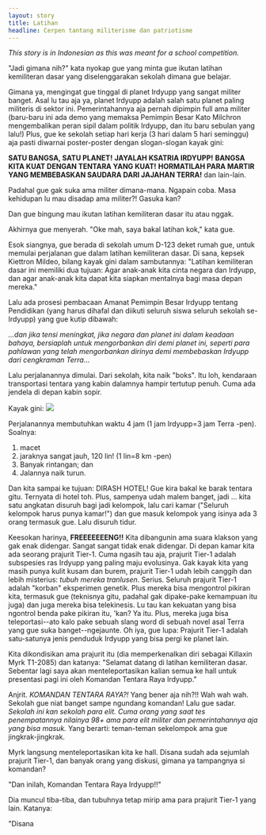 ```yaml
---
layout: story
title: Latihan
headline: Cerpen tantang militerisme dan patriotisme
---
```


*This story is in Indonesian as this was meant for a school competition.*

"Jadi gimana nih?" kata nyokap gue yang minta gue ikutan latihan kemiliteran dasar yang diselenggarakan sekolah dimana gue belajar.

Gimana ya, mengingat gue tinggal di planet Irdyupp yang sangat militer banget. Asal lu tau aja ya, planet Irdyupp adalah salah satu planet paling militeris di sektor ini. Pemerintahannya aja pernah dipimpin full ama militer (baru-baru ini ada demo yang memaksa Pemimpin Besar Kato Milchron mengembalikan peran sipil dalam politik Irdyupp, dan itu baru sebulan yang lalu!) Plus, gue ke sekolah setiap hari kerja (3 hari dalam 5 hari seminggu) aja pasti diwarnai poster-poster dengan slogan-slogan kayak gini:

**SATU BANGSA, SATU PLANET!**
**JAYALAH KSATRIA IRDYUPP!**
**BANGSA KITA KUAT DENGAN TENTARA YANG KUAT!**
**HORMATILAH PARA MARTIR YANG MEMBEBASKAN SAUDARA DARI JAJAHAN TERRA!**
dan lain-lain.

Padahal gue gak suka ama militer dimana-mana. Ngapain coba. Masa kehidupan lu mau disadap ama militer?! Gasuka kan?

Dan gue bingung mau ikutan latihan kemiliteran dasar itu atau nggak.

Akhirnya gue menyerah. "Oke mah, saya bakal latihan kok," kata gue.

Esok siangnya, gue berada di sekolah umum D-123 deket rumah gue, untuk memulai perjalanan gue dalam latihan kemiliteran dasar. Di sana, kepsek Kiettron Mildeo, bilang kayak gini dalam sambutannya: "Latihan kemiliteran dasar ini memiliki dua tujuan: Agar anak-anak kita cinta negara dan Irdyupp, dan agar anak-anak kita dapat kita siapkan mentalnya bagi masa depan mereka."

Lalu ada prosesi pembacaan Amanat Pemimpin Besar Irdyupp tentang Pendidikan (yang harus dihafal dan diikuti seluruh siswa seluruh sekolah se-Irdyupp) yang gue kutip dibawah:

*...dan jika tensi meningkat, jika negara dan planet ini dalam keadaan bahaya, bersiaplah untuk mengorbankan diri demi planet ini, seperti para pahlawan yang telah mengorbankan dirinya demi membebaskan Irdyupp dari cengkraman Terra...*

Lalu perjalanannya dimulai. Dari sekolah, kita naik "boks". Itu loh, kendaraan transportasi tentara yang kabin dalamnya hampir tertutup penuh. Cuma ada jendela di depan kabin sopir.

Kayak gini:
![](https://i.postimg.cc/hP2tNXmk/sketch-1542851532566.png)

Perjalanannya membutuhkan waktu 4 jam (1 jam Irdyupp=3 jam Terra -pen). Soalnya:
1. macet
2. jaraknya sangat jauh, 120 lin! (1 lin=8 km -pen)
3. Banyak rintangan; dan
4. Jalannya naik turun.

Dan kita sampai ke tujuan: DIRASH HOTEL! Gue kira bakal ke barak tentara gitu. Ternyata di hotel toh. Plus, sampenya udah malem banget, jadi ... kita satu angkatan disuruh bagi jadi kelompok, lalu cari kamar ("Seluruh kelompok harus punya kamar!") dan gue masuk kelompok yang isinya ada 3 orang termasuk gue. Lalu disuruh tidur.

Keesokan harinya, **FREEEEEEENG!!**
Kita dibangunin ama suara klakson yang gak enak didengar. Sangat sangat tidak enak didengar. Di depan kamar kita ada seorang prajurit Tier-1. Cuma ngasih tau aja, prajurit Tier-1 adalah subspesies ras Irdyupp yang paling maju evolusinya. Gak kayak kita yang masih punya kulit kusam dan burem, prajurit Tier-1 udah lebih canggih dan lebih misterius: *tubuh mereka tranlusen*. Serius. Seluruh prajurit Tier-1 adalah "korban" eksperimen genetik. Plus mereka bisa mengontrol pikiran kita, termasuk gue (teknisnya gitu, padahal gak dipake-pake kemampuan itu juga) dan juga mereka bisa telekinesis. Lu tau kan kekuatan yang bisa ngontrol benda pake pikiran itu, 'kan? Ya itu. Plus, mereka juga bisa teleportasi--ato kalo pake sebuah slang word di sebuah novel asal Terra yang gue suka banget--ngejaunte. Oh iya, gue lupa: Prajurit Tier-1 adalah satu-satunya jenis penduduk Irdyupp yang bisa pergi ke planet lain.

Kita dikondisikan ama prajurit itu (dia memperkenalkan diri sebagai Killaxin Myrk T1-2085) dan katanya: "Selamat datang di latihan kemiliteran dasar. Sebentar lagi saya akan menteleportasikan kalian semua ke hall untuk presentasi pagi ini oleh Komandan Tentara Raya Irdyupp."

Anjrit. *KOMANDAN TENTARA RAYA?!* Yang bener aja nih?!! Wah wah wah. Sekolah gue niat banget sampe ngundang komandan! Lalu gue sadar. *Sekolah ini kan sekolah para elit. Cuma orang yang saat tes penempatannya nilainya 98+ ama para elit militer dan pemerintahannya aja yang bisa masuk.* Yang berarti: teman-teman sekelompok ama gue jingkrak-jingkrak.

Myrk langsung menteleportasikan kita ke hall. Disana sudah ada sejumlah prajurit Tier-1, dan banyak orang yang diskusi, gimana ya tampangnya si komandan?

"Dan inilah, Komandan Tentara Raya Irdyupp!!"

Dia muncul tiba-tiba, dan tubuhnya tetap mirip ama para prajurit Tier-1 yang lain. Katanya:

"Disana 